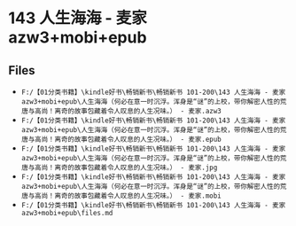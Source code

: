 # 143 人生海海 - 麦家 azw3+mobi+epub

## Files

- `F:/【01分类书籍】\kindle好书\畅销新书\畅销新书 101-200\143 人生海海 - 麦家 azw3+mobi+epub\人生海海（何必在意一时沉浮。浑身是“谜”的上校，带你解密人性的荒唐与高尚！离奇的故事包藏着令人叹息的人生况味。） - 麦家.azw3`
- `F:/【01分类书籍】\kindle好书\畅销新书\畅销新书 101-200\143 人生海海 - 麦家 azw3+mobi+epub\人生海海（何必在意一时沉浮。浑身是“谜”的上校，带你解密人性的荒唐与高尚！离奇的故事包藏着令人叹息的人生况味。） - 麦家.epub`
- `F:/【01分类书籍】\kindle好书\畅销新书\畅销新书 101-200\143 人生海海 - 麦家 azw3+mobi+epub\人生海海（何必在意一时沉浮。浑身是“谜”的上校，带你解密人性的荒唐与高尚！离奇的故事包藏着令人叹息的人生况味。） - 麦家.jpg`
- `F:/【01分类书籍】\kindle好书\畅销新书\畅销新书 101-200\143 人生海海 - 麦家 azw3+mobi+epub\人生海海（何必在意一时沉浮。浑身是“谜”的上校，带你解密人性的荒唐与高尚！离奇的故事包藏着令人叹息的人生况味。） - 麦家.mobi`
- `F:/【01分类书籍】\kindle好书\畅销新书\畅销新书 101-200\143 人生海海 - 麦家 azw3+mobi+epub\files.md`
